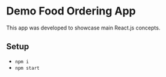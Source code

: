 # Demo Food Ordering App

This app was developed to showcase main React.js concepts.

## Setup

- `npm i`
- `npm start`
